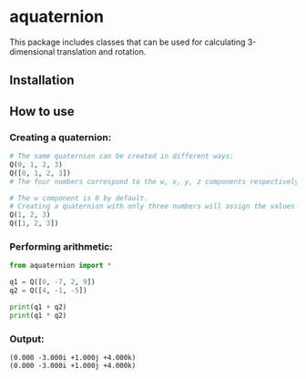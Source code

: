 # aquaternion
 
This package includes classes that can be used for calculating 3-dimensional translation and rotation.

## Installation

## How to use

### Creating a quaternion:
```python
# The same quaternion can be created in different ways:
Q(0, 1, 2, 3)
Q([0, 1, 2, 3])
# The four numbers correspond to the w, x, y, z components respectively.

# The w component is 0 by default.
# Creating a quaternion with only three numbers will assign the values to the x, y, z (imaginary) components.
Q(1, 2, 3)
Q([1, 2, 3])
```

### Performing arithmetic:
```python
from aquaternion import *

q1 = Q([0, -7, 2, 9])
q2 = Q([4, -1, -5])

print(q1 + q2)
print(q1 * q2)
```

### Output:
```
(0.000 -3.000i +1.000j +4.000k)
(0.000 -3.000i +1.000j +4.000k)
```
